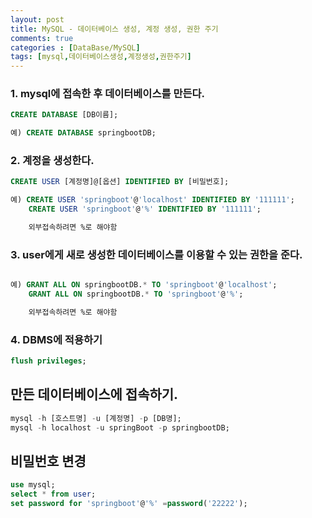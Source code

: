 ```yaml
---
layout: post
title: MySQL - 데이터베이스 생성, 계정 생성, 권한 주기
comments: true
categories : [DataBase/MySQL]
tags: [mysql,데이터베이스생성,계정생성,권한주기] 
---
```



### 1. mysql에 접속한 후 데이터베이스를 만든다.

```sql
CREATE DATABASE [DB이름];

예) CREATE DATABASE springbootDB;
```

### 2. 계정을 생성한다.

```sql
CREATE USER [계정명]@[옵션] IDENTIFIED BY [비밀번호]; 

예) CREATE USER 'springboot'@'localhost' IDENTIFIED BY '111111';
    CREATE USER 'springboot'@'%' IDENTIFIED BY '111111'; 

    외부접속하려면 %로 해야함
```

### 3. user에게 새로 생성한 데이터베이스를 이용할 수 있는 권한을 준다.
```sql

예) GRANT ALL ON springbootDB.* TO 'springboot'@'localhost';
    GRANT ALL ON springbootDB.* TO 'springboot'@'%';

    외부접속하려면 %로 해야함
```

### 4. DBMS에 적용하기 
```sql
flush privileges;
```


## 만든 데이터베이스에 접속하기.

```sql
mysql -h [호스트명] -u [계정명] -p [DB명];
mysql -h localhost -u springBoot -p springbootDB;
```


## 비밀번호 변경
```sql
use mysql;
select * from user;
set password for 'springboot'@'%' =password('22222');
```

